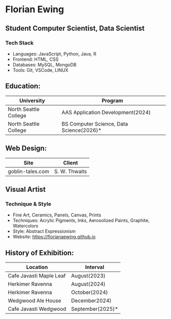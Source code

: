 # Florian Ewing
## Student Computer Scientist, Data Scientist

### Tech Stack
- Languages: JavaScript, Python, Java, R
- Frontend: HTML, CSS
- Databases: MySQL, MongoDB
- Tools: Git, VSCode, LINUX

 ## Education:
| University | Program |
|------------|---------|
| North Seattle College | AAS Application Development(2024) |
| North Seattle College | BS Computer Science, Data Science(2026)* |

 ## Web Design:
| Site  | Client |
|------------|---------|
| goblin-tales.com | S. W. Thwaits |

## Visual Artist
### Technique & Style
- Fine Art, Ceramics, Panels, Canvas, Prints
- Techniques: Acrylic Pigments, Inks, Aerosolized Paints, Graphite, Watercolors
- Style: Abstract Expressionism
- Website: https://florianaewing.github.io

 ## History of Exhibition:
| Location | Interval |
|----------|--------|
| Cafe Javasti Maple Leaf | August(2023) |
| Herkimer Ravenna | August(2024) |
| Herkimer Ravenna | October(2024) |
| Wedgwood Ale House | December2024) |
| Cafe Javasti Wedgwood | September(2025)* |



